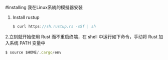 #installing
我在Linux系統的模擬器安裝

1. Install rustup
   ```js
   $ curl https://sh.rustup.rs -sSf | sh
   ```
2.立刻就开始使用 Rust 而不重启终端，在 shell 中运行如下命令，手动将 Rust 加入系统 PATH 变量中
   ```js
   $ source $HOME/.cargo/env
   ```